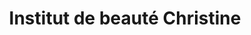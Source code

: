 ---
title: "Institut de beauté Christine"
url: /lisle-despagnac/institut-de-beaute-christine/
shop: Kosmetik
---